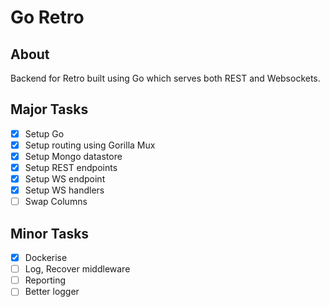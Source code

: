 # Go Retro

## About

Backend for Retro built using Go which serves both REST and
Websockets.

## Major Tasks

- [x] Setup Go
- [x] Setup routing using Gorilla Mux
- [x] Setup Mongo datastore
- [x] Setup REST endpoints
- [x] Setup WS endpoint
- [x] Setup WS handlers
- [ ] Swap Columns

## Minor Tasks

- [x] Dockerise
- [ ] Log, Recover middleware
- [ ] Reporting
- [ ] Better logger
